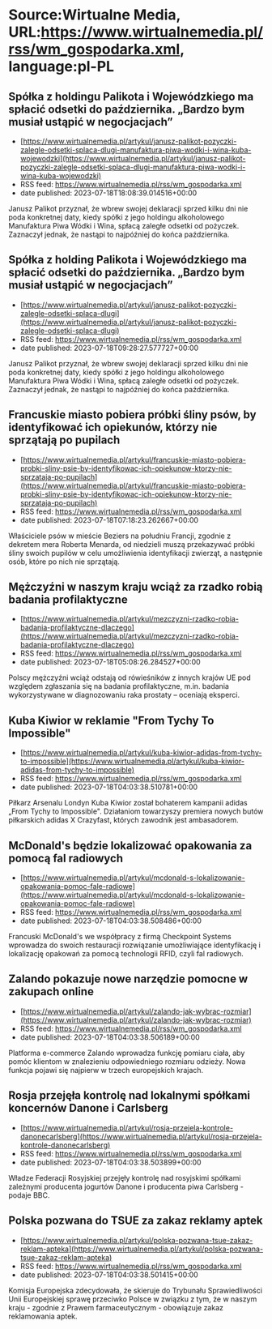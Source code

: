 # Source:Wirtualne Media, URL:https://www.wirtualnemedia.pl/rss/wm_gospodarka.xml, language:pl-PL

## Spółka z holdingu Palikota i Wojewódzkiego ma spłacić odsetki do października. „Bardzo bym musiał ustąpić w negocjacjach”
 - [https://www.wirtualnemedia.pl/artykul/janusz-palikot-pozyczki-zalegle-odsetki-splaca-dlugi-manufaktura-piwa-wodki-i-wina-kuba-wojewodzki](https://www.wirtualnemedia.pl/artykul/janusz-palikot-pozyczki-zalegle-odsetki-splaca-dlugi-manufaktura-piwa-wodki-i-wina-kuba-wojewodzki)
 - RSS feed: https://www.wirtualnemedia.pl/rss/wm_gospodarka.xml
 - date published: 2023-07-18T18:08:39.014516+00:00

Janusz Palikot przyznał, że wbrew swojej deklaracji sprzed kilku dni nie poda konkretnej daty, kiedy spółki z jego holdingu alkoholowego Manufaktura Piwa Wódki i Wina, spłacą zaległe odsetki od pożyczek. Zaznaczył jednak, że nastąpi to najpóźniej do końca października.

## Spółka z holding Palikota i Wojewódzkiego ma spłacić odsetki do października. „Bardzo bym musiał ustąpić w negocjacjach”
 - [https://www.wirtualnemedia.pl/artykul/janusz-palikot-pozyczki-zalegle-odsetki-splaca-dlugi](https://www.wirtualnemedia.pl/artykul/janusz-palikot-pozyczki-zalegle-odsetki-splaca-dlugi)
 - RSS feed: https://www.wirtualnemedia.pl/rss/wm_gospodarka.xml
 - date published: 2023-07-18T09:28:27.577727+00:00

Janusz Palikot przyznał, że wbrew swojej deklaracji sprzed kilku dni nie poda konkretnej daty, kiedy spółki z jego holdingu alkoholowego Manufaktura Piwa Wódki i Wina, spłacą zaległe odsetki od pożyczek. Zaznaczył jednak, że nastąpi to najpóźniej do końca października.

## Francuskie miasto pobiera próbki śliny psów, by identyfikować ich opiekunów, którzy nie sprzątają po pupilach
 - [https://www.wirtualnemedia.pl/artykul/francuskie-miasto-pobiera-probki-sliny-psie-by-identyfikowac-ich-opiekunow-ktorzy-nie-sprzataja-po-pupilach](https://www.wirtualnemedia.pl/artykul/francuskie-miasto-pobiera-probki-sliny-psie-by-identyfikowac-ich-opiekunow-ktorzy-nie-sprzataja-po-pupilach)
 - RSS feed: https://www.wirtualnemedia.pl/rss/wm_gospodarka.xml
 - date published: 2023-07-18T07:18:23.262667+00:00

Właściciele psów w mieście Beziers na południu Francji, zgodnie z dekretem mera Roberta Menarda, od niedzieli muszą przekazywać próbki śliny swoich pupilów w celu umożliwienia identyfikacji zwierząt, a następnie osób, które po nich nie sprzątają.

## Mężczyźni w naszym kraju wciąż za rzadko robią badania profilaktyczne
 - [https://www.wirtualnemedia.pl/artykul/mezczyzni-rzadko-robia-badania-profilaktyczne-dlaczego](https://www.wirtualnemedia.pl/artykul/mezczyzni-rzadko-robia-badania-profilaktyczne-dlaczego)
 - RSS feed: https://www.wirtualnemedia.pl/rss/wm_gospodarka.xml
 - date published: 2023-07-18T05:08:26.284527+00:00

Polscy mężczyźni wciąż odstają od rówieśników z innych krajów UE pod względem zgłaszania się na badania profilaktyczne, m.in. badania wykorzystywane w diagnozowaniu raka prostaty – oceniają eksperci.

## Kuba Kiwior w reklamie "From Tychy To Impossible"
 - [https://www.wirtualnemedia.pl/artykul/kuba-kiwior-adidas-from-tychy-to-impossible](https://www.wirtualnemedia.pl/artykul/kuba-kiwior-adidas-from-tychy-to-impossible)
 - RSS feed: https://www.wirtualnemedia.pl/rss/wm_gospodarka.xml
 - date published: 2023-07-18T04:03:38.510781+00:00

Piłkarz Arsenalu Londyn Kuba Kiwior został bohaterem kampanii adidas „From Tychy to Impossible". Działaniom towarzyszy premiera nowych butów piłkarskich adidas X Crazyfast, których zawodnik jest ambasadorem.

## McDonald's będzie lokalizować opakowania za pomocą fal radiowych
 - [https://www.wirtualnemedia.pl/artykul/mcdonald-s-lokalizowanie-opakowania-pomoc-fale-radiowe](https://www.wirtualnemedia.pl/artykul/mcdonald-s-lokalizowanie-opakowania-pomoc-fale-radiowe)
 - RSS feed: https://www.wirtualnemedia.pl/rss/wm_gospodarka.xml
 - date published: 2023-07-18T04:03:38.508486+00:00

Francuski McDonald's we współpracy z firmą Checkpoint Systems wprowadza do swoich restauracji rozwiązanie umożliwiające identyfikację i lokalizację opakowań za pomocą technologii RFID, czyli fal radiowych.

## Zalando pokazuje nowe narzędzie pomocne w zakupach online
 - [https://www.wirtualnemedia.pl/artykul/zalando-jak-wybrac-rozmiar](https://www.wirtualnemedia.pl/artykul/zalando-jak-wybrac-rozmiar)
 - RSS feed: https://www.wirtualnemedia.pl/rss/wm_gospodarka.xml
 - date published: 2023-07-18T04:03:38.506189+00:00

Platforma e-commerce Zalando wprowadza funkcję pomiaru ciała, aby pomóc klientom w znalezieniu odpowiedniego rozmiaru odzieży. Nowa funkcja pojawi się najpierw w trzech europejskich krajach.

## Rosja przejęła kontrolę nad lokalnymi spółkami koncernów Danone i Carlsberg
 - [https://www.wirtualnemedia.pl/artykul/rosja-przejela-kontrole-danonecarlsberg](https://www.wirtualnemedia.pl/artykul/rosja-przejela-kontrole-danonecarlsberg)
 - RSS feed: https://www.wirtualnemedia.pl/rss/wm_gospodarka.xml
 - date published: 2023-07-18T04:03:38.503899+00:00

Władze Federacji Rosyjskiej przejęły kontrolę nad rosyjskimi spółkami zależnymi producenta jogurtów Danone i producenta piwa Carlsberg - podaje BBC.

## Polska pozwana do TSUE za zakaz reklamy aptek
 - [https://www.wirtualnemedia.pl/artykul/polska-pozwana-tsue-zakaz-reklam-apteka](https://www.wirtualnemedia.pl/artykul/polska-pozwana-tsue-zakaz-reklam-apteka)
 - RSS feed: https://www.wirtualnemedia.pl/rss/wm_gospodarka.xml
 - date published: 2023-07-18T04:03:38.501415+00:00

Komisja Europejska zdecydowała, że skieruje do Trybunału Sprawiedliwości Unii Europejskiej sprawę przeciwko Polsce w związku z tym, że w naszym kraju - zgodnie z Prawem farmaceutycznym - obowiązuje zakaz reklamowania aptek.

